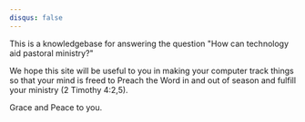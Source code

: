```yaml
---
disqus: false
---
```


This is a knowledgebase for answering the question "How can technology aid pastoral ministry?" 

We hope this site will be useful to you in making your computer track things so that your mind is freed to Preach the Word in and out of season and fulfill your ministry \(2 Timothy 4:2,5\).

Grace and Peace to you.


